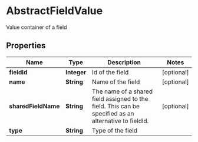 

# AbstractFieldValue

Value container of a field

## Properties

| Name | Type | Description | Notes |
|------------ | ------------- | ------------- | -------------|
|**fieldId** | **Integer** | Id of the field |  [optional] |
|**name** | **String** | Name of the field |  [optional] |
|**sharedFieldName** | **String** | The name of a shared field assigned to the field. This can be specified as an alternative to fieldId. |  [optional] |
|**type** | **String** | Type of the field |  |



